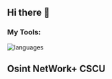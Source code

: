 ## Hi there 👋

<h3>My Tools:</h3>
<img src="https://skillicons.dev/icons?i=html,css,c,python,linux" alt="languages">
<h2>Osint 
  NetWork+ 
  CSCU</h2>
